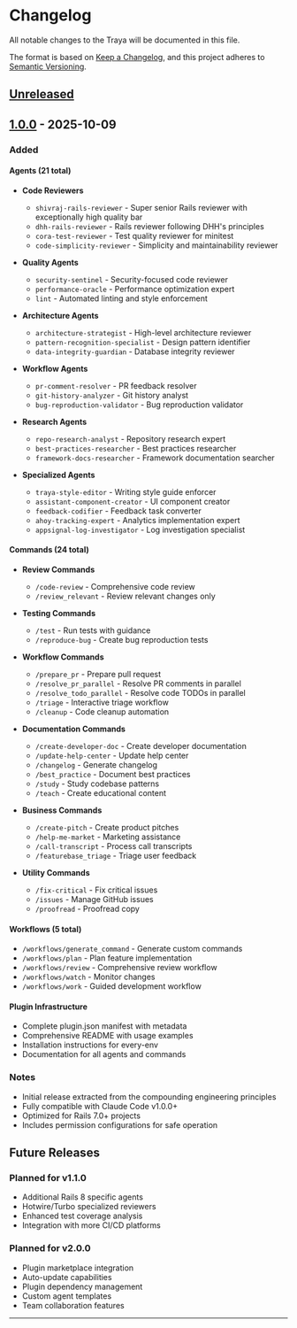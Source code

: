 # Changelog

All notable changes to the Traya will be documented in this file.

The format is based on [Keep a Changelog](https://keepachangelog.com/en/1.0.0/),
and this project adheres to [Semantic Versioning](https://semver.org/spec/v2.0.0.html).

## [Unreleased]

## [1.0.0] - 2025-10-09

### Added

#### Agents (21 total)
- **Code Reviewers**
  - `shivraj-rails-reviewer` - Super senior Rails reviewer with exceptionally high quality bar
  - `dhh-rails-reviewer` - Rails reviewer following DHH's principles
  - `cora-test-reviewer` - Test quality reviewer for minitest
  - `code-simplicity-reviewer` - Simplicity and maintainability reviewer

- **Quality Agents**
  - `security-sentinel` - Security-focused code reviewer
  - `performance-oracle` - Performance optimization expert
  - `lint` - Automated linting and style enforcement

- **Architecture Agents**
  - `architecture-strategist` - High-level architecture reviewer
  - `pattern-recognition-specialist` - Design pattern identifier
  - `data-integrity-guardian` - Database integrity reviewer

- **Workflow Agents**
  - `pr-comment-resolver` - PR feedback resolver
  - `git-history-analyzer` - Git history analyst
  - `bug-reproduction-validator` - Bug reproduction validator

- **Research Agents**
  - `repo-research-analyst` - Repository research expert
  - `best-practices-researcher` - Best practices researcher
  - `framework-docs-researcher` - Framework documentation searcher

- **Specialized Agents**
  - `traya-style-editor` - Writing style guide enforcer
  - `assistant-component-creator` - UI component creator
  - `feedback-codifier` - Feedback task converter
  - `ahoy-tracking-expert` - Analytics implementation expert
  - `appsignal-log-investigator` - Log investigation specialist

#### Commands (24 total)
- **Review Commands**
  - `/code-review` - Comprehensive code review
  - `/review_relevant` - Review relevant changes only

- **Testing Commands**
  - `/test` - Run tests with guidance
  - `/reproduce-bug` - Create bug reproduction tests

- **Workflow Commands**
  - `/prepare_pr` - Prepare pull request
  - `/resolve_pr_parallel` - Resolve PR comments in parallel
  - `/resolve_todo_parallel` - Resolve code TODOs in parallel
  - `/triage` - Interactive triage workflow
  - `/cleanup` - Code cleanup automation

- **Documentation Commands**
  - `/create-developer-doc` - Create developer documentation
  - `/update-help-center` - Update help center
  - `/changelog` - Generate changelog
  - `/best_practice` - Document best practices
  - `/study` - Study codebase patterns
  - `/teach` - Create educational content

- **Business Commands**
  - `/create-pitch` - Create product pitches
  - `/help-me-market` - Marketing assistance
  - `/call-transcript` - Process call transcripts
  - `/featurebase_triage` - Triage user feedback

- **Utility Commands**
  - `/fix-critical` - Fix critical issues
  - `/issues` - Manage GitHub issues
  - `/proofread` - Proofread copy

#### Workflows (5 total)
- `/workflows/generate_command` - Generate custom commands
- `/workflows/plan` - Plan feature implementation
- `/workflows/review` - Comprehensive review workflow
- `/workflows/watch` - Monitor changes
- `/workflows/work` - Guided development workflow

#### Plugin Infrastructure
- Complete plugin.json manifest with metadata
- Comprehensive README with usage examples
- Installation instructions for every-env
- Documentation for all agents and commands

### Notes
- Initial release extracted from the compounding engineering principles
- Fully compatible with Claude Code v1.0.0+
- Optimized for Rails 7.0+ projects
- Includes permission configurations for safe operation

## Future Releases

### Planned for v1.1.0
- Additional Rails 8 specific agents
- Hotwire/Turbo specialized reviewers
- Enhanced test coverage analysis
- Integration with more CI/CD platforms

### Planned for v2.0.0
- Plugin marketplace integration
- Auto-update capabilities
- Plugin dependency management
- Custom agent templates
- Team collaboration features

---

[Unreleased]: https://github.com/shivrajkumar/traya-marketplace/compare/v1.0.0...HEAD
[1.0.0]: https://github.com/shivrajkumar/traya-marketplace/releases/tag/v1.0.0
